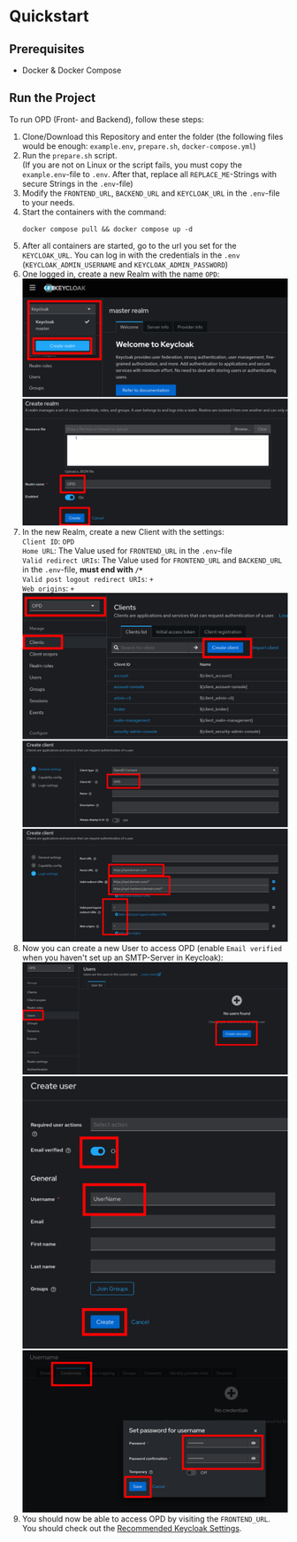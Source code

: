 # Quickstart

## Prerequisites

- Docker & Docker Compose

## Run the Project

To run OPD (Front- and Backend), follow these steps:

1. Clone/Download this Repository and enter the folder (the following files would be
   enough: `example.env`, `prepare.sh`, `docker-compose.yml`)
2. Run the `prepare.sh` script. <br>
   (If you are not on Linux or the script fails, you must copy the `example.env`-file to `.env`. After that, replace
   all `REPLACE_ME`-Strings with secure Strings in the `.env`-file)
3. Modify the `FRONTEND_URL`, `BACKEND_URL` and `KEYCLOAK_URL` in the `.env`-file to your needs.
4. Start the containers with the command: <br>
    ```shell
    docker compose pull && docker compose up -d
    ``` 
5. After all containers are started, go to the url you set for the `KEYCLOAK_URL`. You can log in with the credentials
   in the `.env` (`KEYCLOAK_ADMIN_USERNAME` and `KEYCLOAK_ADMIN_PASSWORD`)
6. One logged in, create a new Realm with the name `OPD`: <br>
   ![Create new Realm option](images/Keycloak/Keycloak_create_new-realm-option.png)
   ![Create new Realm dialog](images/Keycloak/Keycloak_create_new-realm-dialog.png)
7. In the new Realm, create a new Client with the settings: <br>
   `Client ID`: `OPD`
   <br>
   `Home URL`: The Value used for `FRONTEND_URL` in the `.env`-file
   <br>
   `Valid redirect URIs`: The Value used for `FRONTEND_URL` and `BACKEND_URL` in the `.env`-file, **must end with `/*`**
   <br>
   `Valid post logout redirect URIs`: `+`
   <br>
   `Web origins`: `+`
   <br>
   ![Create new Client option](images/Keycloak/Keycloak_create_new-client-option.png)
   ![Create new Client dialog](images/Keycloak/Keycloak_create_new-client-dialog-page1.png)
   ![Create new Client dialog](images/Keycloak/Keycloak_create_new-client-dialog-page3.png)
8. Now you can create a new User to access OPD (enable `Email verified` when you haven't set up an SMTP-Server in
   Keycloak):
   ![Create new User option](images/Keycloak/Keycloak_create_new-User-option.png)
   ![Create new User dialog](images/Keycloak/Keycloak_create_new-User-dialog.png)
   ![Update User password](images/Keycloak/Keycloak_update_User_password.png)
9. You should now be able to access OPD by visiting the `FRONTEND_URL`. <br>
   You should check out the [Recommended Keycloak Settings](Keycloak_recommended_settings.md).

   